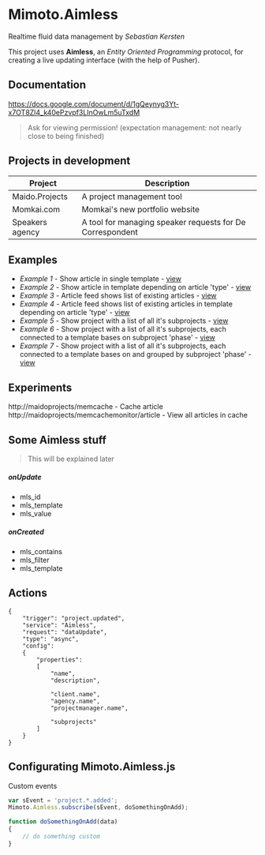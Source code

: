 # Mimoto.Aimless
Realtime fluid data management by _Sebastian Kersten_ 

This project uses **Aimless**, an _Entity Oriented Programming_ protocol, for creating a live updating interface (with the help of Pusher).


## Documentation

https://docs.google.com/document/d/1gQeynyg3Yt-x7OT8Zl4_k40ePzvpf3LInOwLm5uTxdM

> Ask for viewing permission! (expectation management: not nearly close to being finished)


## Projects in development

| Project         | Description   |
| --------------- |------------- |
| Maido.Projects  | A project management tool |
| Momkai.com      | Momkai's new portfolio website |
| Speakers agency | A tool for managing speaker requests for De Correspondent |


## Examples

* _Example 1_ - Show article in single template - [view](http://maidoprojects/example1)
* _Example 2_ - Show article in template depending on article 'type' - [view](http://maidoprojects/example2)
* _Example 3_ - Article feed shows list of existing articles - [view](http://maidoprojects/example3)
* _Example 4_ - Article feed shows list of existing articles in template depending on article 'type' - [view](http://maidoprojects/example4)
* _Example 5_ - Show project with a list of all it's subprojects - [view](http://maidoprojects/example5)
* _Example 6_ - Show project with a list of all it's subprojects, each connected to a template bases on subproject 'phase' - [view](http://maidoprojects/example6)
* _Example 7_ - Show project with a list of all it's subprojects, each connected to a template bases on and grouped by subproject 'phase' - [view](http://maidoprojects/example7)


## Experiments

http://maidoprojects/memcache - Cache article
http://maidoprojects/memcachemonitor/article - View all articles in cache



## Some Aimless stuff

> This will be explained later

##### onUpdate

* mls_id
* mls_template
* mls_value

##### onCreated

* mls_contains
* mls_filter
* mls_template


## Actions


    {
        "trigger": "project.updated",
        "service": "Aimless",
        "request": "dataUpdate",
        "type": "async",
        "config":
        {
            "properties":
            [
                "name", 
                "description",

                "client.name", 
                "agency.name", 
                "projectmanager.name",

                "subprojects"
            ]
        }
    }


## Configurating Mimoto.Aimless.js

Custom events

```javascript
var sEvent = 'project.*.added';
Mimoto.Aimless.subscribe(sEvent, doSomethingOnAdd);

function doSomethingOnAdd(data)
{
    // do something custom
}
```